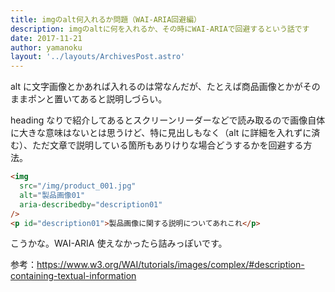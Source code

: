 ```yaml
---
title: imgのalt何入れるか問題（WAI-ARIA回避編）
description: imgのaltに何を入れるか、その時にWAI-ARIAで回避するという話です
date: 2017-11-21
author: yamanoku
layout: '../layouts/ArchivesPost.astro'
---
```


alt に文字画像とかあれば入れるのは常なんだが、たとえば商品画像とかがそのままポンと置いてあると説明しづらい。

heading なりで紹介してあるとスクリーンリーダーなどで読み取るので画像自体に大きな意味はないとは思うけど、特に見出しもなく（alt に詳細を入れずに済む）、ただ文章で説明している箇所もありけりな場合どうするかを回避する方法。

```html
<img
  src="/img/product_001.jpg"
  alt="製品画像01"
  aria-describedby="description01"
/>
<p id="description01">製品画像に関する説明についてあれこれ</p>
```

こうかな。WAI-ARIA 使えなかったら詰みっぽいです。

参考：https://www.w3.org/WAI/tutorials/images/complex/#description-containing-textual-information
